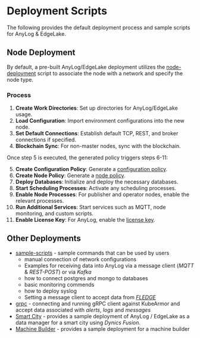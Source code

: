 # Deployment Scripts 

The following provides the default deployment process and sample scripts for AnyLog & EdgeLake.

## Node Deployment

By default, a pre-built AnyLog/EdgeLake deployment utilizes the [node-deployment](node-deployment) script to associate 
the node with a network and specify the node type.


### Process 
1. **Create Work Directories**: Set up directories for AnyLog/EdgeLake usage.
2. **Load Configuration**: Import environment configurations into the new node.
3. **Set Default Connections**: Establish default TCP, REST, and broker connections if specified.
4. **Blockchain Sync**: For non-master nodes, sync with the blockchain.

Once step 5 is executed, the generated policy triggers steps 6-11:

5. **Create Configuration Policy**: Generate a [configuration policy](node-deployment/policies/config_policy.al).
6. **Create Node Policy**: Generate a [node policy](node-deployment/policies/create_node_policy.al).
7. **Deploy Databases**: Initialize and deploy the necessary databases.
8. **Start Scheduling Processes**: Activate any scheduling processes.
9. **Enable Node Processes**: For publisher and operator nodes, enable the relevant processes.
10. **Run Additional Services**: Start services such as MQTT, node monitoring, and custom scripts.
11. **Enable License Key**: For AnyLog, enable the [license key](https://anylog.co/download-anylog/).


## Other Deployments
* [sample-scripts](sample-scripts) - sample commands that can be used by users
  * manual connection of network configurations
  * Examples for receiving data into AnyLog via a message client (_MQTT_ & _REST-POST_) or via _Kafka_   
  * how to connect postgres and mongo to databases
  * basic monitoring commends
  * how to deploy syslog
  * Setting a message client to accept data from [_FLEDGE_](https://lfedge.org/projects/fledge/)
* [grpc](grpc) - connecting and running gRPC client against KubeArmor and accept data associated with _alerts_, _logs_ and _messages_
* [Smart City](smart-city) - provides a sample deployment of AnyLog / EdgeLake as a data manager for a smart city using 
_Dynics Fusion_. 
* [Machine Builder](machine-builder) - provides a sample deployment for a machine builder 
